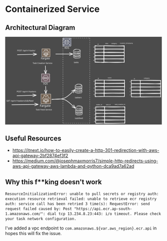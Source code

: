 # Containerized Service

##  Architectural Diagram

![Architecture Diagram](docs/task-monkey.excalidraw.svg)

## Useful Resources
- https://itnext.io/how-to-easily-create-a-http-301-redirection-with-aws-api-gateway-2bf2874ef3f2
- https://medium.com/@josephmaxmorris7/simple-http-redirects-using-aws-api-gateway-aws-lambda-and-python-dca9ad7a62ad


## Why this f**king doesn't work
```
ResourceInitializationError: unable to pull secrets or registry auth: execution resource retrieval failed: unable to retrieve ecr registry auth: service call has been retried 3 time(s): RequestError: send request failed caused by: Post "https://api.ecr.ap-south-1.amazonaws.com/": dial tcp 13.234.8.23:443: i/o timeout. Please check your task network configuration.

```

I've added a vpc endpoint to `com.amazonaws.${var.aws_region}.ecr.api` in hopes this will fix the issue.